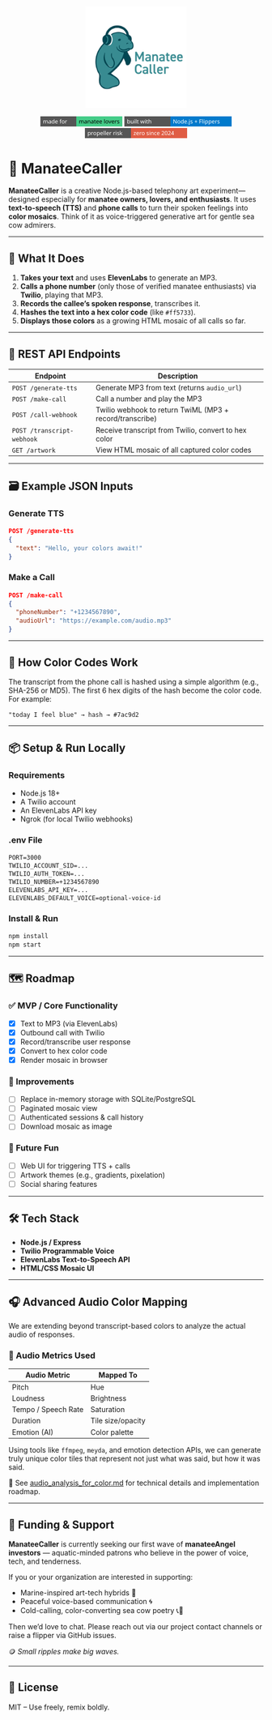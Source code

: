 <p align="center">
  <img src="public/manateecaller_logo.svg" width="200" alt="ManateeCaller Logo"/>
</p>

<p align="center">
  <img src="badges/manatee_love.svg" alt="Made for Manatee Lovers" width="162"  />
  <img src="badges/tech_stack.svg" alt="Built with Node.js + Twilio + TTS" width="212"/>
  <img src="badges/zero_props.svg" alt="Zero Propellers Since 2024" width="202"/>
</p>

# 🧜 ManateeCaller

**ManateeCaller** is a creative Node.js-based telephony art experiment—designed especially for **manatee owners, lovers, and enthusiasts**. It uses **text-to-speech (TTS)** and **phone calls** to turn their spoken feelings into **color mosaics**. Think of it as voice-triggered generative art for gentle sea cow admirers.

---

## 🚀 What It Does

1. **Takes your text** and uses **ElevenLabs** to generate an MP3.
2. **Calls a phone number** (only those of verified manatee enthusiasts) via **Twilio**, playing that MP3.
3. **Records the callee’s spoken response**, transcribes it.
4. **Hashes the text into a hex color code** (like `#ff5733`).
5. **Displays those colors** as a growing HTML mosaic of all calls so far.

---

## 🔧 REST API Endpoints

| Endpoint | Description |
|----------|-------------|
| `POST /generate-tts` | Generate MP3 from text (returns `audio_url`) |
| `POST /make-call` | Call a number and play the MP3 |
| `POST /call-webhook` | Twilio webhook to return TwiML (MP3 + record/transcribe) |
| `POST /transcript-webhook` | Receive transcript from Twilio, convert to hex color |
| `GET /artwork` | View HTML mosaic of all captured color codes |

---

## 🗃️ Example JSON Inputs

### Generate TTS
```json
POST /generate-tts
{
  "text": "Hello, your colors await!"
}
```

### Make a Call
```json
POST /make-call
{
  "phoneNumber": "+1234567890",
  "audioUrl": "https://example.com/audio.mp3"
}
```

---

## 🌈 How Color Codes Work

The transcript from the phone call is hashed using a simple algorithm (e.g., SHA-256 or MD5). The first 6 hex digits of the hash become the color code. For example:

```
"today I feel blue" → hash → #7ac9d2
```

---

## 📦 Setup & Run Locally

### Requirements

- Node.js 18+
- A Twilio account
- An ElevenLabs API key
- Ngrok (for local Twilio webhooks)

### .env File
```
PORT=3000
TWILIO_ACCOUNT_SID=...
TWILIO_AUTH_TOKEN=...
TWILIO_NUMBER=+1234567890
ELEVENLABS_API_KEY=...
ELEVENLABS_DEFAULT_VOICE=optional-voice-id
```

### Install & Run
```bash
npm install
npm start
```

---

## 🗺️ Roadmap

### ✅ MVP / Core Functionality
- [x] Text to MP3 (via ElevenLabs)
- [x] Outbound call with Twilio
- [x] Record/transcribe user response
- [x] Convert to hex color code
- [x] Render mosaic in browser

### 🧪 Improvements
- [ ] Replace in-memory storage with SQLite/PostgreSQL
- [ ] Paginated mosaic view
- [ ] Authenticated sessions & call history
- [ ] Download mosaic as image

### 🎨 Future Fun
- [ ] Web UI for triggering TTS + calls
- [ ] Artwork themes (e.g., gradients, pixelation)
- [ ] Social sharing features

---

## 🛠️ Tech Stack

- **Node.js / Express**
- **Twilio Programmable Voice**
- **ElevenLabs Text-to-Speech API**
- **HTML/CSS Mosaic UI**

---

## 🎧 Advanced Audio Color Mapping

We are extending beyond transcript-based colors to analyze the actual audio of responses.

### 🌈 Audio Metrics Used

| Audio Metric         | Mapped To          |
|----------------------|-------------------|
| Pitch                | Hue               |
| Loudness             | Brightness        |
| Tempo / Speech Rate  | Saturation        |
| Duration             | Tile size/opacity |
| Emotion (AI)         | Color palette     |

Using tools like `ffmpeg`, `meyda`, and emotion detection APIs, we can generate truly unique color tiles that represent not just what was said, but how it was said.

📄 See [audio_analysis_for_color.md](audio_analysis_for_color.md) for technical details and implementation roadmap.

---

## 💸 Funding & Support

**ManateeCaller** is currently seeking our first wave of **manateeAngel investors** — aquatic-minded patrons who believe in the power of voice, tech, and tenderness.

If you or your organization are interested in supporting:
- Marine-inspired art-tech hybrids 🐚
- Peaceful voice-based communication 🌀
- Cold-calling, color-converting sea cow poetry 📞🎨

Then we’d love to chat. Please reach out via our project contact channels or raise a flipper via GitHub issues.

🪙 *Small ripples make big waves.*


---

## 📄 License

MIT – Use freely, remix boldly.

